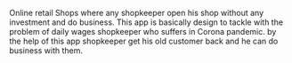 Online retail Shops where any shopkeeper open his shop without any investment and do business. This app is basically design to tackle with the problem of daily wages shopkeeper who suffers in Corona pandemic. by the help of this app shopkeeper get his old customer back and he can do business with them.
